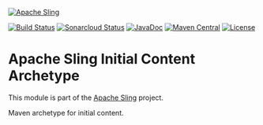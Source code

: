 [![Apache Sling](https://sling.apache.org/res/logos/sling.png)](https://sling.apache.org)

&#32;[![Build Status](https://ci-builds.apache.org/job/Sling/job/modules/job/sling-initial-content-archetype/job/master/badge/icon)](https://ci-builds.apache.org/job/Sling/job/modules/job/sling-initial-content-archetype/job/master/)&#32;[![Sonarcloud Status](https://sonarcloud.io/api/project_badges/measure?project=apache_sling-initial-content-archetype&metric=alert_status)](https://sonarcloud.io/dashboard?id=apache_sling-initial-content-archetype)&#32;[![JavaDoc](https://www.javadoc.io/badge/org.apache.sling/sling-initial-content-archetype.svg)](https://www.javadoc.io/doc/org.apache.sling/sling-initial-content-archetype)&#32;[![Maven Central](https://maven-badges.herokuapp.com/maven-central/org.apache.sling/sling-initial-content-archetype/badge.svg)](https://search.maven.org/#search%7Cga%7C1%7Cg%3A%22org.apache.sling%22%20a%3A%22sling-initial-content-archetype%22) [![License](https://img.shields.io/badge/License-Apache%202.0-blue.svg)](https://www.apache.org/licenses/LICENSE-2.0)

# Apache Sling Initial Content Archetype

This module is part of the [Apache Sling](https://sling.apache.org) project.

Maven archetype for initial content.

